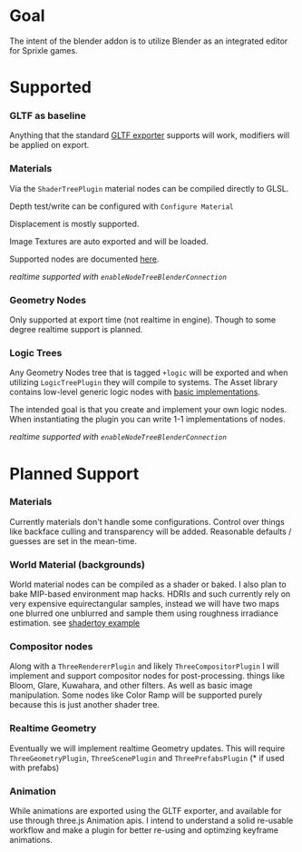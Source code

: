 # Goal
The intent of the blender addon is to utilize Blender as an integrated editor for Sprixle games.

# Supported

### GLTF as baseline
Anything that the standard [GLTF exporter](https://docs.blender.org/manual/en/2.80/addons/io_scene_gltf2.html) supports will work, modifiers will be applied on export. 

### Materials
Via the `ShaderTreePlugin` material nodes can be compiled directly to GLSL.

Depth test/write can be configured with `Configure Material`

Displacement is mostly supported.

Image Textures are auto exported and will be loaded.

Supported nodes are documented [here](plugins\shaderTree\supported-nodes.md).

*realtime supported with `enableNodeTreeBlenderConnection`*

### Geometry Nodes
Only supported at export time (not realtime in engine). Though to some degree realtime support is planned.

### Logic Trees
Any Geometry Nodes tree that is tagged `+logic` will be exported and when utilizing `LogicTreePlugin` they will compile to systems. The Asset library contains low-level generic logic nodes with [basic implementations](plugins\logicTree\implemented-nodes.md).

The intended goal is that you create and implement your own logic nodes. When instantiating the plugin you can write 1-1 implementations of nodes.

*realtime supported with `enableNodeTreeBlenderConnection`*

# Planned Support

### Materials
Currently materials don't handle some configurations. Control over things like backface culling and transparency will be added. Reasonable defaults / guesses are set in the mean-time.

### World Material (backgrounds)
World material nodes can be compiled as a shader or baked. I also plan to bake MIP-based environment map hacks. HDRIs and such currently rely on very expensive equirectangular samples, instead we will have two maps one blurred one unblurred and sample them using roughness irradiance estimation. see [shadertoy example](https://www.shadertoy.com/view/4sSfzK)

### Compositor nodes
Along with a `ThreeRendererPlugin` and likely `ThreeCompositorPlugin` I will implement and support compositor nodes for post-processing. things like Bloom, Glare, Kuwahara, and other filters. As well as basic image manipulation. Some nodes like Color Ramp will be supported purely because this is just another shader tree.

### Realtime Geometry
Eventually we will implement realtime Geometry updates. This will require `ThreeGeometryPlugin`, `ThreeScenePlugin` and `ThreePrefabsPlugin` (* if used with prefabs)

### Animation
While animations are exported using the GLTF exporter, and available for use through three.js Animation apis. I intend to understand a solid re-usable workflow and make a plugin for better re-using and optimzing keyframe animations.